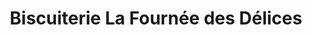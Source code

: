 ---
title: "Biscuiterie La Fournée des Délices"
url: /ranville/biscuiterie-la-fournee-des-delices/
shop: confiserie
---